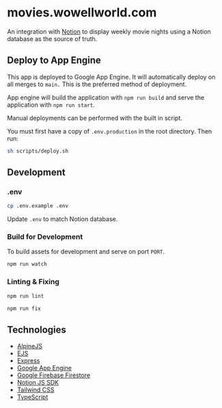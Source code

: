 # movies.wowellworld.com

An integration with [Notion](https://notion.so) to display weekly movie nights using a Notion database as the source of truth.

## Deploy to App Engine

This app is deployed to Google App Engine. It will automatically deploy on all merges to `main.` This is the preferred method of deployment.

App engine will build the application with `npm run build` and serve the application with `npm run start`.

Manual deployments can be performed with the built in script.

You must first have a copy of `.env.production` in the root directory. Then run:

```sh
sh scripts/deploy.sh
```

## Development

### .env

```sh
cp .env.example .env
```

Update `.env` to match Notion database.

### Build for Development
To build assets for development and serve on port `PORT`.

```sh
npm run watch
```

### Linting & Fixing

```sh
npm run lint

npm run fix
```

## Technologies
- [AlpineJS](https://alpinejs.dev/)
- [EJS](https://ejs.co/)
- [Express](https://expressjs.com/)
- [Google App Engine](https://cloud.google.com/appengine)
- [Google Firebase Firestore](https://firebase.google.com/docs/firestore)
- [Notion JS SDK](https://github.com/makenotion/notion-sdk-js)
- [Tailwind CSS](https://tailwindcss.com/)
- [TypeScript](https://www.typescriptlang.org/)
